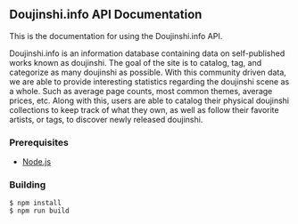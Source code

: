 ## Doujinshi.info API Documentation

This is the documentation for using the Doujinshi.info API.

Doujinshi.info is an information database containing data on self-published works known as doujinshi. The goal of the site is to catalog, tag, and categorize as many doujinshi as possible. With this community driven data, we are able to provide interesting statistics regarding the doujinshi scene as a whole. Such as average page counts, most common themes, average prices, etc. Along with this, users are able to catalog their physical doujinshi collections to keep track of what they own, as well as follow their favorite artists, or tags, to discover newly released doujinshi.

### Prerequisites

- [Node.js](https://nodejs.org/en/)

### Building

	$ npm install
	$ npm run build